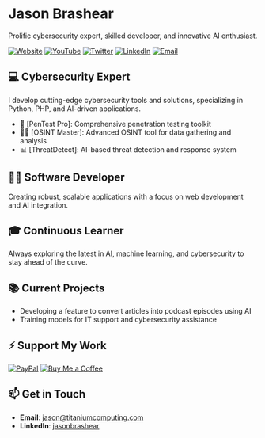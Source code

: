 # Jason Brashear

Prolific cybersecurity expert, skilled developer, and innovative AI enthusiast.

[![Website](https://img.shields.io/badge/Website-Titanium-Computing-blue)](https://titaniumcomputing.com)
[![YouTube](https://img.shields.io/badge/YouTube-Titanium-Computing-red)](https://youtube.com/@titaniumcomputing)
[![Twitter](https://img.shields.io/badge/Twitter-JasonBrashearTX-blue)](https://x.com/JasonBrashearTX)
[![LinkedIn](https://img.shields.io/badge/LinkedIn-jasonbrashear-blue)](https://www.linkedin.com/in/jasonbrashear/)
[![Email](https://img.shields.io/badge/Email-Jason-red)](mailto:jason@titaniumcomputing.com)

## 💻 Cybersecurity Expert
I develop cutting-edge cybersecurity tools and solutions, specializing in Python, PHP, and AI-driven applications.

- 🔐 [PenTest Pro]: Comprehensive penetration testing toolkit
- 🕵️‍♂️ [OSINT Master]: Advanced OSINT tool for data gathering and analysis
- 📊 [ThreatDetect]: AI-based threat detection and response system

## 👨‍💻 Software Developer
Creating robust, scalable applications with a focus on web development and AI integration.

## 🎓 Continuous Learner
Always exploring the latest in AI, machine learning, and cybersecurity to stay ahead of the curve.

## 📚 Current Projects
- Developing a feature to convert articles into podcast episodes using AI
- Training models for IT support and cybersecurity assistance

## ⚡ Support My Work
[![PayPal](https://img.shields.io/badge/PayPal-Donate-blue)](https://www.paypal.com/paypalme/semsbot)
[![Buy Me a Coffee](https://img.shields.io/badge/Buy_Me_a_Coffee-Support-orange)](https://buymeacoffee.com/yourlink)

## 📫 Get in Touch
- **Email**: [jason@titaniumcomputing.com](mailto:jason@titaniumcomputing.com)
- **LinkedIn**: [jasonbrashear](https://www.linkedin.com/in/jasonbrashear/)
